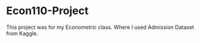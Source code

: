 # Econ110-Project

This project was for my Econometric class. Where I used Admission Dataset from Kaggle. 
